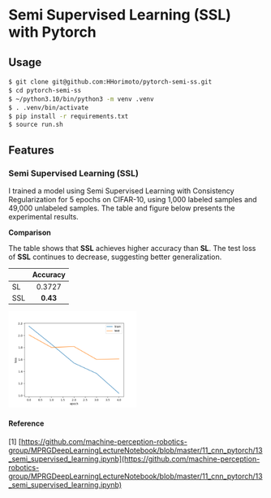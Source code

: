 # Semi Supervised Learning (SSL) with Pytorch

## Usage

```bash
$ git clone git@github.com:HHorimoto/pytorch-semi-ss.git
$ cd pytorch-semi-ss
$ ~/python3.10/bin/python3 -m venv .venv
$ . .venv/bin/activate
$ pip install -r requirements.txt
$ source run.sh
```

## Features

### Semi Supervised Learning (SSL)
I trained a model using Semi Supervised Learning with Consistency Regularization for 5 epochs on CIFAR-10, using 1,000 labeled samples and 49,000 unlabeled samples.
The table and figure below presents the experimental results.

**Comparison**

The table shows that **SSL** achieves higher accuracy than **SL**.
The test loss of **SSL** continues to decrease, suggesting better generalization.

|     | Accuracy |
| --- | :------: |
| SL  |  0.3727  |
| SSL | **0.43** |


<img src="./media/ssl-loss.png" width="50%">

#### Reference
[1] [https://github.com/machine-perception-robotics-group/MPRGDeepLearningLectureNotebook/blob/master/11_cnn_pytorch/13_semi_supervised_learning.ipynb](https://github.com/machine-perception-robotics-group/MPRGDeepLearningLectureNotebook/blob/master/11_cnn_pytorch/13_semi_supervised_learning.ipynb)
